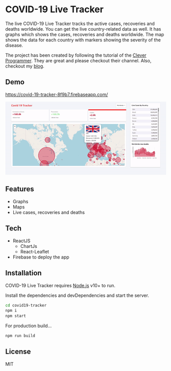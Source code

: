 # COVID-19 Live Tracker
The live COVID-19 Live Tracker tracks the active cases, recoveries and deaths worldwide. You can get the live country-related data as well. It has graphs which shows the cases, recoveries and deaths worldwide. The map shows the data for each country with markers showing the severity of the disease. 

The project has been created by following the tutorial of the [Clever Programmer]. They are great and please checkout their channel. Also, checkout my [blog].


## Demo

https://covid-19-tracker-8f9b7.firebaseapp.com/


![alt text](https://github.com/sanjeevpr/coronavirus-live-tracker/blob/master/images/GIF.gif?raw=true)


## Features
- Graphs
- Maps
- Live cases, recoveries and deaths


## Tech
- ReactJS
   - ChartJs
   - React-Leaflet
- Firebase to deploy the app


## Installation

COVID-19 Live Tracker requires [Node.js](https://nodejs.org/) v10+ to run.

Install the dependencies and devDependencies and start the server.

```sh
cd covid19-tracker
npm i
npm start
```

For production build...

```sh
npm run build
```


## License

MIT


[//]: # (These are reference links used in the body of this note and get stripped out when the markdown processor does its job. There is no need to format nicely because it shouldn't be seen. Thanks SO - http://stackoverflow.com/questions/4823468/store-comments-in-markdown-syntax)

   [blog]: <https://justanothertechblogger.blogspot.com/>
   [clever programmer]: <https://www.youtube.com/channel/UCqrILQNl5Ed9Dz6CGMyvMTQ>
